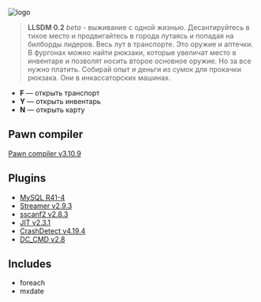 ![logo](https://i.imgur.com/G4ryTCm.png)
> **LLSDM 0.2** *beta* - выживание с одной жизнью. Десантируйтесь в тихое место и продвигайтесь в города лутаясь и попадая на билборды лидеров. Весь лут в транспорте. Это оружие и аптечки. В фургонах можно найти рюкзаки, которые увеличат место в инвентаре и позволят носить второе основное оружие. Но за все нужно платить. Собирай опыт и деньги из сумок для прокачки рюкзака. Они в инкассаторских машинах. 

+ **F** — открыть транспорт
+ **Y** — открыть инвентарь
+ **N** — открыть карту

Pawn compiler
---
[Pawn compiler v3.10.9](https://github.com/pawn-lang/compiler/releases/tag/v3.10.9)

Plugins
---
+ [MySQL R41-4](https://github.com/pBlueG/SA-MP-MySQL/releases/tag/R41-4)
+ [Streamer v2.9.3](https://github.com/samp-incognito/samp-streamer-plugin/releases/tag/v2.9.3)
+ [sscanf2 v2.8.3](https://github.com/maddinat0r/sscanf/releases/tag/v2.8.3)
+ [JIT v2.3.1](https://github.com/Zeex/samp-plugin-jit/releases/tag/v2.3.1)
+ [CrashDetect v4.19.4](https://github.com/Zeex/samp-plugin-crashdetect/releases/tag/v4.19.4)
+ [DC_CMD v2.8](http://pro-pawn.ru/showthread.php?1028-DC_CMD-v2-8-(23-03-14))

Includes
---
+ foreach
+ mxdate




